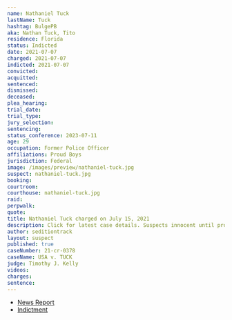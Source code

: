 ```yaml
---
name: Nathaniel Tuck
lastName: Tuck
hashtag: BulgePB
aka: Nathan Tuck, Tito
residence: Florida
status: Indicted
date: 2021-07-07
charged: 2021-07-07
indicted: 2021-07-07
convicted:
acquitted:
sentenced:
dismissed:
deceased:
plea_hearing:
trial_date:
trial_type:
jury_selection:
sentencing:
status_conference: 2023-07-11
age: 29
occupation: Former Police Officer
affiliations: Proud Boys
jurisdiction: Federal
image: /images/preview/nathaniel-tuck.jpg
suspect: nathaniel-tuck.jpg
booking:
courtroom:
courthouse: nathaniel-tuck.jpg
raid:
perpwalk:
quote:
title: Nathaniel Tuck charged on July 15, 2021
description: Click for latest case details. Suspects innocent until proven guilty.
author: seditiontrack
layout: suspect
published: true
caseNumber: 21-cr-0378
caseName: USA v. TUCK
judge: Timothy J. Kelly
videos:
charges:
sentence:
---
```

- [News Report](https://www.wesh.com/article/windermere-officer-arrested-by-fbi-in-connection-with-us-capitol-riot/37039261)
- [Indictment](https://www.justice.gov/usao-dc/case-multi-defendant/file/1413516/download)
